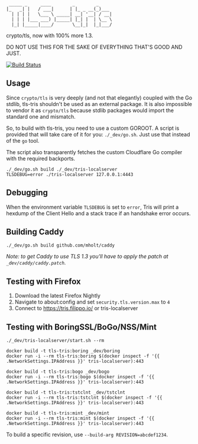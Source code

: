 ```
 _____ _     ____        _        _
|_   _| |   / ___|      | |_ _ __(_)___
  | | | |   \___ \ _____| __| '__| / __|
  | | | |___ ___) |_____| |_| |  | \__ \
  |_| |_____|____/       \__|_|  |_|___/

```

crypto/tls, now with 100% more 1.3.

DO NOT USE THIS FOR THE SAKE OF EVERYTHING THAT'S GOOD AND JUST.

[![Build Status](https://travis-ci.org/cloudflare/tls-tris.svg?branch=master)](https://travis-ci.org/cloudflare/tls-tris)

## Usage

Since `crypto/tls` is very deeply (and not that elegantly) coupled with the Go stdlib,
tls-tris shouldn't be used as an external package.  It is also impossible to vendor it
as `crypto/tls` because stdlib packages would import the standard one and mismatch.

So, to build with tls-tris, you need to use a custom GOROOT.
A script is provided that will take care of it for you: `./_dev/go.sh`.
Just use that instead of the `go` tool.

The script also transparently fetches the custom Cloudflare Go compiler with the required backports.

```
./_dev/go.sh build ./_dev/tris-localserver
TLSDEBUG=error ./tris-localserver 127.0.0.1:4443
```

## Debugging

When the environment variable `TLSDEBUG` is set to `error`, Tris will print a hexdump of the Client Hello and a stack trace if an handshake error occurs.

## Building Caddy

```
./_dev/go.sh build github.com/mholt/caddy
```

*Note: to get Caddy to use TLS 1.3 you'll have to apply the patch at `_dev/caddy/caddy.patch`.*

## Testing with Firefox

1. Download the latest Firefox Nightly
1. Navigate to about:config and set `security.tls.version.max` to `4`
1. Connect to https://tris.filippo.io/ or tris-localserver

## Testing with BoringSSL/BoGo/NSS/Mint

```
./_dev/tris-localserver/start.sh --rm
```

```
docker build -t tls-tris:boring _dev/boring
docker run -i --rm tls-tris:boring $(docker inspect -f '{{ .NetworkSettings.IPAddress }}' tris-localserver):443
```

```
docker build -t tls-tris:bogo _dev/bogo
docker run -i --rm tls-tris:bogo $(docker inspect -f '{{ .NetworkSettings.IPAddress }}' tris-localserver):443
```

```
docker build -t tls-tris:tstclnt _dev/tstclnt
docker run -i --rm tls-tris:tstclnt $(docker inspect -f '{{ .NetworkSettings.IPAddress }}' tris-localserver):443
```

```
docker build -t tls-tris:mint _dev/mint
docker run -i --rm tls-tris:mint $(docker inspect -f '{{ .NetworkSettings.IPAddress }}' tris-localserver):443
```

To build a specific revision, use `--build-arg REVISION=abcdef1234`.
